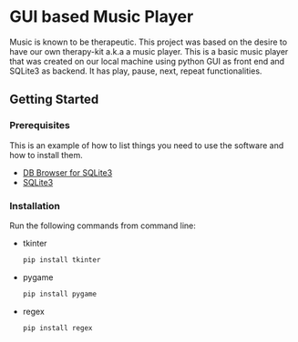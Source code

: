 # GUI based Music Player 

Music is known to be therapeutic. This project was based on the desire to have our own therapy-kit a.k.a a music player. This is a basic music player that was created on our local machine using python GUI as front end and SQLite3 as backend. It has play, pause, next, repeat functionalities.

<!-- GETTING STARTED -->
## Getting Started

### Prerequisites

This is an example of how to list things you need to use the software and how to install them.
* [DB Browser for SQLite3](https://sqlitebrowser.org/dl/)
* [SQLite3](https://www.sqlite.org/download.html)

### Installation

Run the following commands from command line:
* tkinter
   ```sh
   pip install tkinter
   ```
* pygame
   ```sh
   pip install pygame
   ```
* regex
   ```sh
   pip install regex
   ```
